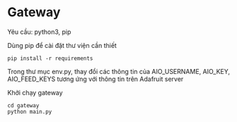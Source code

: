 # Gateway

Yêu cầu: python3, pip

Dùng pip để cài đặt thư viện cần thiết

```commandline
pip install -r requirements
```

Trong thư mục env.py, thay đổi các thông tin của AIO_USERNAME, AIO_KEY, AIO_FEED_KEYS tương ứng với thông tin trên
Adafruit server

Khởi chạy gateway

```commandline
cd gateway
python main.py
```

<!-- Để kết nối gateway:
Đầu tiên điều chình tên của feed, thay đổi key.
// Sau đó chạy file main.py
//=================
file makecode được sử dụng để lập trình điều khiển microbit.
thực hiện trên website makecode.microbit.org -->
